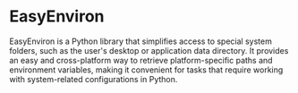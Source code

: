 # EasyEnviron
EasyEnviron is a Python library that simplifies access to special system folders, such as the user's desktop or application data directory. It provides an easy and cross-platform way to retrieve platform-specific paths and environment variables, making it convenient for tasks that require working with system-related configurations in Python.
